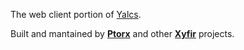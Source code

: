 The web client portion of [Yalcs](https://github.com/Xyfir/yalcs).

Built and mantained by **[Ptorx](https://ptorx.com)** and other **[Xyfir](https://www.xyfir.com)** projects.
